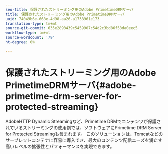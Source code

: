 ```yaml
---
seo-title: 保護されたストリーミング用のAdobe PrimetimeDRMサーバ
title: 保護されたストリーミング用のAdobe PrimetimeDRMサーバ
uuid: 74049b6e-668e-4d98-aa26-a1738961e173
translation-type: tm+mt
source-git-commit: 635e2893439c5459907c54d2c3bd86f58da0eec5
workflow-type: tm+mt
source-wordcount: '79'
ht-degree: 0%

---
```



# 保護されたストリーミング用のAdobe PrimetimeDRMサーバ{#adobe-primetime-drm-server-for-protected-streaming}

AdobeHTTP Dynamic Streamingなど、Primetime DRMでコンテンツが保護されているストリーミングの使用例では、ソフトウェアにPrimetime DRM Server for Protected Streamingも含まれます。 このソリューションは、Tomcatなどのサーブレットコンテナに容易に導入でき、最大のコンテンツ配信ニーズを満たす高いレベルの拡張性とパフォーマンスを実現できます。